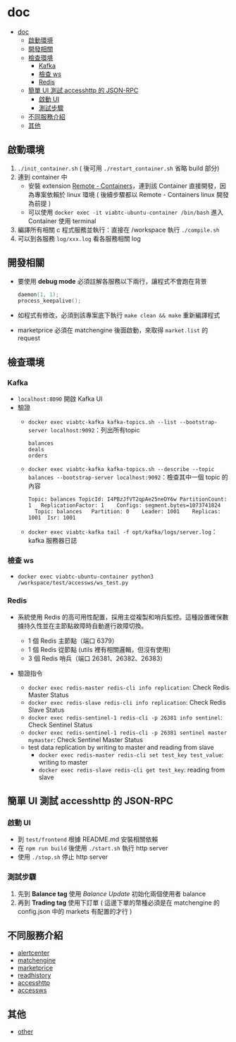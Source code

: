 # doc

- [doc](#doc)
  - [啟動環境](#啟動環境)
  - [開發相關](#開發相關)
  - [檢查環境](#檢查環境)
    - [Kafka](#kafka)
    - [檢查 ws](#檢查-ws)
    - [Redis](#redis)
  - [簡單 UI 測試 accesshttp 的 JSON-RPC](#簡單-ui-測試-accesshttp-的-json-rpc)
    - [啟動 UI](#啟動-ui)
    - [測試步驟](#測試步驟)
  - [不同服務介紹](#不同服務介紹)
  - [其他](#其他)

## 啟動環境

1. `./init_container.sh` ( 後可用 `./restart_container.sh` 省略 build 部分)
2. 連到 container 中
    - 安裝 extension [Remote - Containers](https://marketplace.visualstudio.com/items?itemName=ms-vscode-remote.remote-containers)，連到該 Container 直接開發，因為專案依賴於 linux 環境  ( 後續步驟都以 Remote - Containers linux 開發為前提 )
    - 可以使用 `docker exec -it viabtc-ubuntu-container /bin/bash` 進入 Container 使用 terminal
3. 編譯所有相關 c 程式服務並執行：直接在 /workspace 執行 `./compile.sh`
4. 可以到各服務 `log/xxx.log` 看各服務相關 log

## 開發相關

- 要使用 **debug mode** 必須註解各服務以下兩行，讓程式不會跑在背景

  ```c
  daemon(1, 1);
  process_keepalive();
  ```

- 如程式有修改，必須到該專案底下執行 `make clean && make` 重新編譯程式
- marketprice 必須在 matchengine 後面啟動，來取得 `market.list` 的 request

## 檢查環境

### Kafka

- `localhost:8090` 開啟 Kafka UI
- 驗證
  - `docker exec viabtc-kafka kafka-topics.sh --list --bootstrap-server localhost:9092`：列出所有topic

    ```text
    balances
    deals
    orders
    ```

  - `docker exec viabtc-kafka kafka-topics.sh --describe --topic balances --bootstrap-server localhost:9092`：檢查其中一個 topic 的內容

    ```text
    Topic: balances	TopicId: I4PBzJfVT2qpAe25neDY6w	PartitionCount: 1	ReplicationFactor: 1	Configs: segment.bytes=1073741824
      Topic: balances	Partition: 0	Leader: 1001	Replicas: 1001	Isr: 1001
    ```

  - `docker exec viabtc-kafka tail -f opt/kafka/logs/server.log`： kafka 服務器日誌

### 檢查 ws

- `docker exec viabtc-ubuntu-container python3 /workspace/test/accessws/ws_test.py`

### Redis

- 系統使用 Redis 的高可用性配置，採用主從複製和哨兵監控。這種設置確保數據持久性並在主節點故障時自動進行故障切換。
  - 1 個 Redis 主節點（端口 6379）
  - 1 個 Redis 從節點 (utils 裡有相關邏輯，但沒有使用)
  - 3 個 Redis 哨兵（端口 26381、26382、26383）

- 驗證指令
  - `docker exec redis-master redis-cli info replication`: Check Redis Master Status
  - `docker exec redis-slave redis-cli info replication`: Check Redis Slave Status
  - `docker exec redis-sentinel-1 redis-cli -p 26381 info sentinel`: Check Sentinel Status
  - `docker exec redis-sentinel-1 redis-cli -p 26381 sentinel master mymaster`: Check Sentinel Master Status
  - test data replication by writing to master and reading from slave
    - `docker exec redis-master redis-cli set test_key test_value`: writing to master
    - `docker exec redis-slave redis-cli get test_key`: reading from slave


## 簡單 UI 測試 accesshttp 的 JSON-RPC

### 啟動 UI

- 到 `test/frontend` 根據 README.md 安裝相關依賴
- 在 `npm run build` 後使用 `./start.sh` 執行 http server
- 使用 `./stop.sh` 停止 http server

### 測試步驟

1. 先到 **Balance tag** 使用 *Balance Update* 初始化兩個使用者 balance
2. 再到 **Trading tag** 使用下訂單 ( 這邊下單的幣種必須是在 matchengine 的 config.json 中的 markets 有配置的才行 )

## 不同服務介紹

- [alertcenter](alertcenter.md)
- [matchengine](matchengine.md)
- [marketprice](marketprice.md)
- [readhistory](readhistory.md)
- [accesshttp](accesshttp.md)
- [accessws](accessws.md)

## 其他

- [other](other.md)